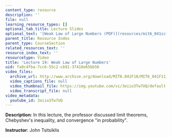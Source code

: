```yaml
---
content_type: resource
description: ''
file: null
learning_resource_types: []
optional_tab_title: Lecture Slides
optional_text: '[Weak Law of Large Numbers (PDF)](resources/mit6_041scf13_l19)'
parent_title: Resource Index
parent_type: CourseSection
related_resources_text: ''
resource_index_text: ''
resourcetype: Video
title: 'Lecture 19: Weak Law of Large Numbers'
uid: fa8c4fba-7cc6-55c2-cb91-37418e65bb56
video_files:
  archive_url: http://www.archive.org/download/MIT6.041F10/MIT6_041F11_lec19_300k.mp4
  video_captions_file: null
  video_thumbnail_file: https://img.youtube.com/vi/3eiio3Tw7UQ/default.jpg
  video_transcript_file: null
video_metadata:
  youtube_id: 3eiio3Tw7UQ
---
```


**Description**: In this lecture, the professor discussed limit theorems, Chebyshev's inequality, and convergence "in probability".

**Instructor**: John Tsitsiklis